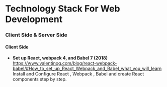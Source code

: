 # Technology Stack For Web Development
### Client Side & Server Side 


#### Client Side

- **Set up React, webpack 4, and Babel 7 (2018)**  
  https://www.valentinog.com/blog/react-webpack-babel/#How_to_set_up_React_Webpack_and_Babel_what_you_will_learn
  Install and Configure React , Webpack , Babel and create React components step by step.
